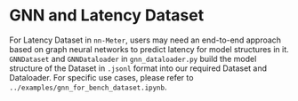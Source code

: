 # GNN and Latency Dataset
For Latency Dataset in `nn-Meter`, users may need an end-to-end approach based on graph neural networks to predict latency for model structures in it. `GNNDataset` and `GNNDataloader` in `gnn_dataloader.py` build the model structure of the Dataset in `.jsonl` format into our required Dataset and Dataloader. For specific use cases, please refer to `../examples/gnn_for_bench_dataset.ipynb`.
